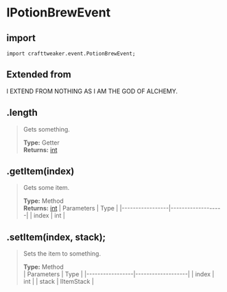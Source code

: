 # IPotionBrewEvent

## import
`import crafttweaker.event.PotionBrewEvent;`

## Extended from
I EXTEND FROM NOTHING AS I AM THE GOD OF ALCHEMY.

## .length
> Gets something.
>
> **Type:** Getter  
> **Returns:** [int](/CraftTweaker/Vanilla/Base-Types/int.md)

## .getItem(index)
> Gets some item.
>
> **Type:** Method  
> **Returns:** [int](/CraftTweaker/Vanilla/Items/IItemStack.md)
> | Parameters      | Type              |
> |-----------------|-------------------|
> | index           | int               |

## .setItem(index, stack);
> Sets the item to something.
>
> **Type:** Method  
> | Parameters      | Type              |
> |-----------------|-------------------|
> | index           | int               |
> | stack           | IItemStack        |